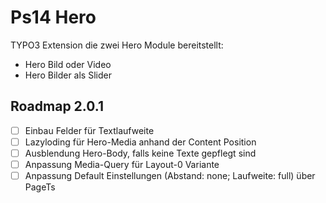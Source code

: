 # Ps14 Hero
TYPO3 Extension die zwei Hero Module bereitstellt:
- Hero Bild oder Video
- Hero Bilder als Slider

## Roadmap 2.0.1
- [ ] Einbau Felder für Textlaufweite
- [ ] Lazyloding für Hero-Media anhand der Content Position
- [ ] Ausblendung Hero-Body, falls keine Texte gepflegt sind
- [ ] Anpassung Media-Query für Layout-0 Variante
- [ ] Anpassung Default Einstellungen (Abstand: none; Laufweite: full) über PageTs